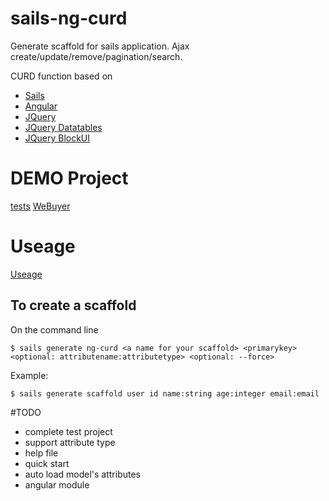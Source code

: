 # sails-ng-curd

Generate scaffold for sails application. Ajax create/update/remove/pagination/search.

CURD function based on
- [Sails](http://sailsjs.org/)
- [Angular](https://www.angular.org)
- [JQuery](https://jquery.com)
- [JQuery Datatables](https://datatables.net)
- [JQuery BlockUI](http://malsup.com/jquery/block/)

# DEMO Project

[tests](tests/README.md)
[WeBuyer](https://github.com/shootsoft/webuyer)


# Useage

[Useage](src/README.md)

## To create a scaffold

On the command line

```
$ sails generate ng-curd <a name for your scaffold> <primarykey> <optional: attributename:attributetype> <optional: --force>
```

Example:

```
$ sails generate scaffold user id name:string age:integer email:email
```

#TODO

- complete test project
- support attribute type
- help file
- quick start
- auto load model's attributes
- angular module